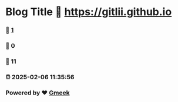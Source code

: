 # Blog Title :link: https://gitlii.github.io 
### :page_facing_up: [1](https://gitlii.github.io/tag.html) 
### :speech_balloon: 0 
### :hibiscus: 11 
### :alarm_clock: 2025-02-06 11:35:56 
### Powered by :heart: [Gmeek](https://github.com/Meekdai/Gmeek)
